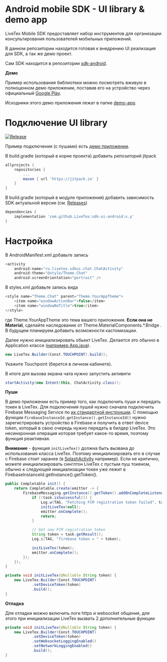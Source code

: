 # Android mobile SDK - UI library & demo app
LiveTex Mobile SDK предоставляет набор инструментов для организации консультирования пользователей мобильных приложений.

В данном репозитории находится готовая к внедрению UI реализация для SDK, а так же демо проект.

Сам SDK находится в репозитории [sdk-android](https://github.com/LiveTex/sdk-android).

**Демо**

Пример использования библиотеки можно посмотреть вживую в полноценном
демо приложении, поставив его на устройство через официальный [Google Play](https://play.google.com/store/apps/details?id=ru.livetex.demoapp).

Исходники этого демо приложения лежат в папке [demo-app](demo-app/).

Подключение UI library
===============
[![Release](https://jitpack.io/v/LiveTex/sdk-ui-android.svg)](https://jitpack.io/#LiveTex/sdk-ui-android)

Пример подключения (с пушами) есть [демо приложении](demo-app/).

В build.gradle (который в корне проекта) добавить репозиторий jitpack

```gradle
allprojects {
	repositories {
		...
		maven { url 'https://jitpack.io' }
	}
}
```

В build.gradle (который в модуле приложения) добавить зависимость SDK
актуальной версии (см.
[Releases](https://github.com/LiveTex/sdk-ui-android/releases))

```gradle
dependencies {
	implementation 'com.github.LiveTex:sdk-ui-android:x.y'
}
```

Настройка
=========

В AndroidManifest.xml добавьте запись

```java
<activity
	android:name="ru.livetex.sdkui.chat.ChatActivity"
	android:theme="@style/Theme.Chat"
	android:screenOrientation="portrait" />
```

В styles.xml добавьте запись вида

```java
<style name="Theme.Chat" parent="Theme.YourAppTheme">
	<item name="windowActionBar">false</item>
	<item name="windowNoTitle">true</item>
</style>
```

где Theme.YourAppTheme это тема вашего приложения. **Если она не Material**, сделайте наследование от Theme.MaterialComponents.*.Bridge . В будущем планируем добавить возможности кастомизации.

Далее нужно инициализировать обьект LiveTex.
Делается это обычно в Application классе
([например App.java](demo-app/src/main/java/ru/livetex/demoapp/App.java)).

```java
new LiveTex.Builder(Const.TOUCHPOINT).build();
```

Укажите Touchpoint (берется в личном кабинете).

В итоге для вызова экрана чата нужно запустить активити

```java
startActivity(new Intent(this, ChatActivity.class));
```

**Пуши**

В демо приложении есть пример того, как подключить пуши и передать токен в LiveTex.
Для подключения пушей нужно сначала подключить Firebase Messaging Service по [их стандартной инструкции](https://firebase.google.com/docs/cloud-messaging/android/client).
С помощью функции `FirebaseInstanceId.getInstance().getInstanceId()` нужно зарегистрировать устройство в Firebase и получить в ответ device token, который в свою очередь нужно передать в билдер LiveTex. Это несинхронная операция которая требует какое-то время, поэтому функция реактивная.

**Внимание** - функция `initLiveTex()` должна быть вызвана до использования класса LiveTex. Поэтому инициализировать его в случае с Firebase стоит заранее (в [SplashActivity](/demo-app/src/main/java/ru/livetex/demoapp/ui/splash/SplashActivity.java) например).
Если не критично, можете инициализировать синглтон LiveTex с пустым пуш токеном, обычно к следующей инициализации токен уже лежит в FirebaseInstanceId.getInstance().getToken().

```java
public Completable init() {
	return Completable.create(emitter -> {
		FirebaseMessaging.getInstance().getToken().addOnCompleteListener(task -> {
			if (!task.isSuccessful()) {
				Log.w(TAG, "Fetching FCM registration token failed", task.getException());
				initLiveTex(null);
				emitter.onComplete();
				return;
			}

			// Get new FCM registration token
			String token = task.getResult();
			Log.i(TAG, "firebase token = " + token);

			initLiveTex(token);
			emitter.onComplete();
		});
	});
}

private void initLiveTex(@Nullable String token) {
	new LiveTex.Builder(Const.TOUCHPOINT)
			.setDeviceToken(token)
			.build();
}
```

**Отладка**

Для отладки можно включить логи https и websocket общения, для этого при инициализации LiveTex вызвать 2 дополнительные функции

```java
private void initLiveTex(@Nullable String token) {
	new LiveTex.Builder(Const.TOUCHPOINT)
			.setDeviceToken(token)
			.setWebsocketLoggingEnabled()
			.setNetworkLoggingEnabled()
			.build();
}
```